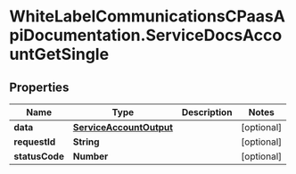 # WhiteLabelCommunicationsCPaasApiDocumentation.ServiceDocsAccountGetSingle

## Properties

Name | Type | Description | Notes
------------ | ------------- | ------------- | -------------
**data** | [**ServiceAccountOutput**](ServiceAccountOutput.md) |  | [optional] 
**requestId** | **String** |  | [optional] 
**statusCode** | **Number** |  | [optional] 


